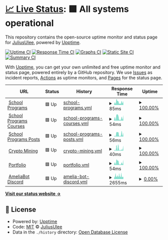 # [📈 Live Status](https://Julius-Ulee.github.io/Status): <!--live status--> **🟩 All systems operational**

This repository contains the open-source uptime monitor and status page for [JuliusUlee](https://julius-ulee.github.io/), powered by [Upptime](https://github.com/upptime/upptime).

[![Uptime CI](https://github.com/Julius-Ulee/Status/workflows/Uptime%20CI/badge.svg)](https://github.com/Julius-Ulee/Status/actions?query=workflow%3A%22Uptime+CI%22)
[![Response Time CI](https://github.com/Julius-Ulee/Status/workflows/Response%20Time%20CI/badge.svg)](https://github.com/Julius-Ulee/Status/actions?query=workflow%3A%22Response+Time+CI%22)
[![Graphs CI](https://github.com/Julius-Ulee/Status/workflows/Graphs%20CI/badge.svg)](https://github.com/Julius-Ulee/Status/actions?query=workflow%3A%22Graphs+CI%22)
[![Static Site CI](https://github.com/Julius-Ulee/Status/workflows/Static%20Site%20CI/badge.svg)](https://github.com/Julius-Ulee/Status/actions?query=workflow%3A%22Static+Site+CI%22)
[![Summary CI](https://github.com/Julius-Ulee/Status/workflows/Summary%20CI/badge.svg)](https://github.com/Julius-Ulee/Status/actions?query=workflow%3A%22Summary+CI%22)

With [Upptime](https://upptime.js.org), you can get your own unlimited and free uptime monitor and status page, powered entirely by a GitHub repository. We use [Issues](https://github.com/Julius-Ulee/Status/issues) as incident reports, [Actions](https://github.com/Julius-Ulee/Status/actions) as uptime monitors, and [Pages](https://Julius-Ulee.github.io/Status) for the status page.

<!--start: status pages-->
<!-- This summary is generated by Upptime (https://github.com/upptime/upptime) -->
<!-- Do not edit this manually, your changes will be overwritten -->
<!-- prettier-ignore -->
| URL | Status | History | Response Time | Uptime |
| --- | ------ | ------- | ------------- | ------ |
| <img alt="" src="https://julius-ulee.github.io/School-Programs/assets/images/stationery.png" height="13"> [School Programs](https://julius-ulee.github.io/School-Programs/) | 🟩 Up | [school-programs.yml](https://github.com/Julius-Ulee/Status/commits/HEAD/history/school-programs.yml) | <details><summary><img alt="Response time graph" src="./graphs/school-programs/response-time-week.png" height="20"> 85ms</summary><br><a href="https://Julius-Ulee.github.io/Status/history/school-programs"><img alt="Response time 86" src="https://img.shields.io/endpoint?url=https%3A%2F%2Fraw.githubusercontent.com%2FJulius-Ulee%2FStatus%2FHEAD%2Fapi%2Fschool-programs%2Fresponse-time.json"></a><br><a href="https://Julius-Ulee.github.io/Status/history/school-programs"><img alt="24-hour response time 91" src="https://img.shields.io/endpoint?url=https%3A%2F%2Fraw.githubusercontent.com%2FJulius-Ulee%2FStatus%2FHEAD%2Fapi%2Fschool-programs%2Fresponse-time-day.json"></a><br><a href="https://Julius-Ulee.github.io/Status/history/school-programs"><img alt="7-day response time 85" src="https://img.shields.io/endpoint?url=https%3A%2F%2Fraw.githubusercontent.com%2FJulius-Ulee%2FStatus%2FHEAD%2Fapi%2Fschool-programs%2Fresponse-time-week.json"></a><br><a href="https://Julius-Ulee.github.io/Status/history/school-programs"><img alt="30-day response time 86" src="https://img.shields.io/endpoint?url=https%3A%2F%2Fraw.githubusercontent.com%2FJulius-Ulee%2FStatus%2FHEAD%2Fapi%2Fschool-programs%2Fresponse-time-month.json"></a><br><a href="https://Julius-Ulee.github.io/Status/history/school-programs"><img alt="1-year response time 86" src="https://img.shields.io/endpoint?url=https%3A%2F%2Fraw.githubusercontent.com%2FJulius-Ulee%2FStatus%2FHEAD%2Fapi%2Fschool-programs%2Fresponse-time-year.json"></a></details> | <details><summary><a href="https://Julius-Ulee.github.io/Status/history/school-programs">100.00%</a></summary><a href="https://Julius-Ulee.github.io/Status/history/school-programs"><img alt="All-time uptime 100.00%" src="https://img.shields.io/endpoint?url=https%3A%2F%2Fraw.githubusercontent.com%2FJulius-Ulee%2FStatus%2FHEAD%2Fapi%2Fschool-programs%2Fuptime.json"></a><br><a href="https://Julius-Ulee.github.io/Status/history/school-programs"><img alt="24-hour uptime 100.00%" src="https://img.shields.io/endpoint?url=https%3A%2F%2Fraw.githubusercontent.com%2FJulius-Ulee%2FStatus%2FHEAD%2Fapi%2Fschool-programs%2Fuptime-day.json"></a><br><a href="https://Julius-Ulee.github.io/Status/history/school-programs"><img alt="7-day uptime 100.00%" src="https://img.shields.io/endpoint?url=https%3A%2F%2Fraw.githubusercontent.com%2FJulius-Ulee%2FStatus%2FHEAD%2Fapi%2Fschool-programs%2Fuptime-week.json"></a><br><a href="https://Julius-Ulee.github.io/Status/history/school-programs"><img alt="30-day uptime 100.00%" src="https://img.shields.io/endpoint?url=https%3A%2F%2Fraw.githubusercontent.com%2FJulius-Ulee%2FStatus%2FHEAD%2Fapi%2Fschool-programs%2Fuptime-month.json"></a><br><a href="https://Julius-Ulee.github.io/Status/history/school-programs"><img alt="1-year uptime 100.00%" src="https://img.shields.io/endpoint?url=https%3A%2F%2Fraw.githubusercontent.com%2FJulius-Ulee%2FStatus%2FHEAD%2Fapi%2Fschool-programs%2Fuptime-year.json"></a></details>
| <img alt="" src="https://julius-ulee.github.io/School-Programs/assets/images/stationery.png" height="13"> [School Programs Courses](https://julius-ulee.github.io/School-Programs/courses/) | 🟩 Up | [school-programs-courses.yml](https://github.com/Julius-Ulee/Status/commits/HEAD/history/school-programs-courses.yml) | <details><summary><img alt="Response time graph" src="./graphs/school-programs-courses/response-time-week.png" height="20"> 54ms</summary><br><a href="https://Julius-Ulee.github.io/Status/history/school-programs-courses"><img alt="Response time 50" src="https://img.shields.io/endpoint?url=https%3A%2F%2Fraw.githubusercontent.com%2FJulius-Ulee%2FStatus%2FHEAD%2Fapi%2Fschool-programs-courses%2Fresponse-time.json"></a><br><a href="https://Julius-Ulee.github.io/Status/history/school-programs-courses"><img alt="24-hour response time 51" src="https://img.shields.io/endpoint?url=https%3A%2F%2Fraw.githubusercontent.com%2FJulius-Ulee%2FStatus%2FHEAD%2Fapi%2Fschool-programs-courses%2Fresponse-time-day.json"></a><br><a href="https://Julius-Ulee.github.io/Status/history/school-programs-courses"><img alt="7-day response time 54" src="https://img.shields.io/endpoint?url=https%3A%2F%2Fraw.githubusercontent.com%2FJulius-Ulee%2FStatus%2FHEAD%2Fapi%2Fschool-programs-courses%2Fresponse-time-week.json"></a><br><a href="https://Julius-Ulee.github.io/Status/history/school-programs-courses"><img alt="30-day response time 50" src="https://img.shields.io/endpoint?url=https%3A%2F%2Fraw.githubusercontent.com%2FJulius-Ulee%2FStatus%2FHEAD%2Fapi%2Fschool-programs-courses%2Fresponse-time-month.json"></a><br><a href="https://Julius-Ulee.github.io/Status/history/school-programs-courses"><img alt="1-year response time 50" src="https://img.shields.io/endpoint?url=https%3A%2F%2Fraw.githubusercontent.com%2FJulius-Ulee%2FStatus%2FHEAD%2Fapi%2Fschool-programs-courses%2Fresponse-time-year.json"></a></details> | <details><summary><a href="https://Julius-Ulee.github.io/Status/history/school-programs-courses">100.00%</a></summary><a href="https://Julius-Ulee.github.io/Status/history/school-programs-courses"><img alt="All-time uptime 99.82%" src="https://img.shields.io/endpoint?url=https%3A%2F%2Fraw.githubusercontent.com%2FJulius-Ulee%2FStatus%2FHEAD%2Fapi%2Fschool-programs-courses%2Fuptime.json"></a><br><a href="https://Julius-Ulee.github.io/Status/history/school-programs-courses"><img alt="24-hour uptime 100.00%" src="https://img.shields.io/endpoint?url=https%3A%2F%2Fraw.githubusercontent.com%2FJulius-Ulee%2FStatus%2FHEAD%2Fapi%2Fschool-programs-courses%2Fuptime-day.json"></a><br><a href="https://Julius-Ulee.github.io/Status/history/school-programs-courses"><img alt="7-day uptime 100.00%" src="https://img.shields.io/endpoint?url=https%3A%2F%2Fraw.githubusercontent.com%2FJulius-Ulee%2FStatus%2FHEAD%2Fapi%2Fschool-programs-courses%2Fuptime-week.json"></a><br><a href="https://Julius-Ulee.github.io/Status/history/school-programs-courses"><img alt="30-day uptime 99.82%" src="https://img.shields.io/endpoint?url=https%3A%2F%2Fraw.githubusercontent.com%2FJulius-Ulee%2FStatus%2FHEAD%2Fapi%2Fschool-programs-courses%2Fuptime-month.json"></a><br><a href="https://Julius-Ulee.github.io/Status/history/school-programs-courses"><img alt="1-year uptime 99.82%" src="https://img.shields.io/endpoint?url=https%3A%2F%2Fraw.githubusercontent.com%2FJulius-Ulee%2FStatus%2FHEAD%2Fapi%2Fschool-programs-courses%2Fuptime-year.json"></a></details>
| <img alt="" src="https://julius-ulee.github.io/School-Programs/assets/images/stationery.png" height="13"> [School Programs Posts](https://julius-ulee.github.io/School-Programs/posts/) | 🟩 Up | [school-programs-posts.yml](https://github.com/Julius-Ulee/Status/commits/HEAD/history/school-programs-posts.yml) | <details><summary><img alt="Response time graph" src="./graphs/school-programs-posts/response-time-week.png" height="20"> 56ms</summary><br><a href="https://Julius-Ulee.github.io/Status/history/school-programs-posts"><img alt="Response time 56" src="https://img.shields.io/endpoint?url=https%3A%2F%2Fraw.githubusercontent.com%2FJulius-Ulee%2FStatus%2FHEAD%2Fapi%2Fschool-programs-posts%2Fresponse-time.json"></a><br><a href="https://Julius-Ulee.github.io/Status/history/school-programs-posts"><img alt="24-hour response time 68" src="https://img.shields.io/endpoint?url=https%3A%2F%2Fraw.githubusercontent.com%2FJulius-Ulee%2FStatus%2FHEAD%2Fapi%2Fschool-programs-posts%2Fresponse-time-day.json"></a><br><a href="https://Julius-Ulee.github.io/Status/history/school-programs-posts"><img alt="7-day response time 56" src="https://img.shields.io/endpoint?url=https%3A%2F%2Fraw.githubusercontent.com%2FJulius-Ulee%2FStatus%2FHEAD%2Fapi%2Fschool-programs-posts%2Fresponse-time-week.json"></a><br><a href="https://Julius-Ulee.github.io/Status/history/school-programs-posts"><img alt="30-day response time 56" src="https://img.shields.io/endpoint?url=https%3A%2F%2Fraw.githubusercontent.com%2FJulius-Ulee%2FStatus%2FHEAD%2Fapi%2Fschool-programs-posts%2Fresponse-time-month.json"></a><br><a href="https://Julius-Ulee.github.io/Status/history/school-programs-posts"><img alt="1-year response time 56" src="https://img.shields.io/endpoint?url=https%3A%2F%2Fraw.githubusercontent.com%2FJulius-Ulee%2FStatus%2FHEAD%2Fapi%2Fschool-programs-posts%2Fresponse-time-year.json"></a></details> | <details><summary><a href="https://Julius-Ulee.github.io/Status/history/school-programs-posts">100.00%</a></summary><a href="https://Julius-Ulee.github.io/Status/history/school-programs-posts"><img alt="All-time uptime 100.00%" src="https://img.shields.io/endpoint?url=https%3A%2F%2Fraw.githubusercontent.com%2FJulius-Ulee%2FStatus%2FHEAD%2Fapi%2Fschool-programs-posts%2Fuptime.json"></a><br><a href="https://Julius-Ulee.github.io/Status/history/school-programs-posts"><img alt="24-hour uptime 100.00%" src="https://img.shields.io/endpoint?url=https%3A%2F%2Fraw.githubusercontent.com%2FJulius-Ulee%2FStatus%2FHEAD%2Fapi%2Fschool-programs-posts%2Fuptime-day.json"></a><br><a href="https://Julius-Ulee.github.io/Status/history/school-programs-posts"><img alt="7-day uptime 100.00%" src="https://img.shields.io/endpoint?url=https%3A%2F%2Fraw.githubusercontent.com%2FJulius-Ulee%2FStatus%2FHEAD%2Fapi%2Fschool-programs-posts%2Fuptime-week.json"></a><br><a href="https://Julius-Ulee.github.io/Status/history/school-programs-posts"><img alt="30-day uptime 100.00%" src="https://img.shields.io/endpoint?url=https%3A%2F%2Fraw.githubusercontent.com%2FJulius-Ulee%2FStatus%2FHEAD%2Fapi%2Fschool-programs-posts%2Fuptime-month.json"></a><br><a href="https://Julius-Ulee.github.io/Status/history/school-programs-posts"><img alt="1-year uptime 100.00%" src="https://img.shields.io/endpoint?url=https%3A%2F%2Fraw.githubusercontent.com%2FJulius-Ulee%2FStatus%2FHEAD%2Fapi%2Fschool-programs-posts%2Fuptime-year.json"></a></details>
| <img alt="" src="https://upload.wikimedia.org/wikipedia/commons/thumb/4/46/Bitcoin.svg/1200px-Bitcoin.svg.png" height="13"> [Crypto Mining](https://julius-ulee.github.io/Crypto-Mining/) | 🟩 Up | [crypto-mining.yml](https://github.com/Julius-Ulee/Status/commits/HEAD/history/crypto-mining.yml) | <details><summary><img alt="Response time graph" src="./graphs/crypto-mining/response-time-week.png" height="20"> 40ms</summary><br><a href="https://Julius-Ulee.github.io/Status/history/crypto-mining"><img alt="Response time 150" src="https://img.shields.io/endpoint?url=https%3A%2F%2Fraw.githubusercontent.com%2FJulius-Ulee%2FStatus%2FHEAD%2Fapi%2Fcrypto-mining%2Fresponse-time.json"></a><br><a href="https://Julius-Ulee.github.io/Status/history/crypto-mining"><img alt="24-hour response time 41" src="https://img.shields.io/endpoint?url=https%3A%2F%2Fraw.githubusercontent.com%2FJulius-Ulee%2FStatus%2FHEAD%2Fapi%2Fcrypto-mining%2Fresponse-time-day.json"></a><br><a href="https://Julius-Ulee.github.io/Status/history/crypto-mining"><img alt="7-day response time 40" src="https://img.shields.io/endpoint?url=https%3A%2F%2Fraw.githubusercontent.com%2FJulius-Ulee%2FStatus%2FHEAD%2Fapi%2Fcrypto-mining%2Fresponse-time-week.json"></a><br><a href="https://Julius-Ulee.github.io/Status/history/crypto-mining"><img alt="30-day response time 212" src="https://img.shields.io/endpoint?url=https%3A%2F%2Fraw.githubusercontent.com%2FJulius-Ulee%2FStatus%2FHEAD%2Fapi%2Fcrypto-mining%2Fresponse-time-month.json"></a><br><a href="https://Julius-Ulee.github.io/Status/history/crypto-mining"><img alt="1-year response time 150" src="https://img.shields.io/endpoint?url=https%3A%2F%2Fraw.githubusercontent.com%2FJulius-Ulee%2FStatus%2FHEAD%2Fapi%2Fcrypto-mining%2Fresponse-time-year.json"></a></details> | <details><summary><a href="https://Julius-Ulee.github.io/Status/history/crypto-mining">100.00%</a></summary><a href="https://Julius-Ulee.github.io/Status/history/crypto-mining"><img alt="All-time uptime 99.97%" src="https://img.shields.io/endpoint?url=https%3A%2F%2Fraw.githubusercontent.com%2FJulius-Ulee%2FStatus%2FHEAD%2Fapi%2Fcrypto-mining%2Fuptime.json"></a><br><a href="https://Julius-Ulee.github.io/Status/history/crypto-mining"><img alt="24-hour uptime 100.00%" src="https://img.shields.io/endpoint?url=https%3A%2F%2Fraw.githubusercontent.com%2FJulius-Ulee%2FStatus%2FHEAD%2Fapi%2Fcrypto-mining%2Fuptime-day.json"></a><br><a href="https://Julius-Ulee.github.io/Status/history/crypto-mining"><img alt="7-day uptime 100.00%" src="https://img.shields.io/endpoint?url=https%3A%2F%2Fraw.githubusercontent.com%2FJulius-Ulee%2FStatus%2FHEAD%2Fapi%2Fcrypto-mining%2Fuptime-week.json"></a><br><a href="https://Julius-Ulee.github.io/Status/history/crypto-mining"><img alt="30-day uptime 99.94%" src="https://img.shields.io/endpoint?url=https%3A%2F%2Fraw.githubusercontent.com%2FJulius-Ulee%2FStatus%2FHEAD%2Fapi%2Fcrypto-mining%2Fuptime-month.json"></a><br><a href="https://Julius-Ulee.github.io/Status/history/crypto-mining"><img alt="1-year uptime 99.97%" src="https://img.shields.io/endpoint?url=https%3A%2F%2Fraw.githubusercontent.com%2FJulius-Ulee%2FStatus%2FHEAD%2Fapi%2Fcrypto-mining%2Fuptime-year.json"></a></details>
| <img alt="" src="https://assets.holopin.io/eyJidWNrZXQiOiJob2xvcGluLWFzc2V0cyIsImtleSI6ImFzc2V0cy9jbGt4aGVvazEyMTczMGZtcHA5N2xnN3p2IiwiZWRpdHMiOnsicm90YXRlIjpudWxsfX0=" height="13"> [Portfolio](https://julius-ulee.github.io/) | 🟩 Up | [portfolio.yml](https://github.com/Julius-Ulee/Status/commits/HEAD/history/portfolio.yml) | <details><summary><img alt="Response time graph" src="./graphs/portfolio/response-time-week.png" height="20"> 54ms</summary><br><a href="https://Julius-Ulee.github.io/Status/history/portfolio"><img alt="Response time 49" src="https://img.shields.io/endpoint?url=https%3A%2F%2Fraw.githubusercontent.com%2FJulius-Ulee%2FStatus%2FHEAD%2Fapi%2Fportfolio%2Fresponse-time.json"></a><br><a href="https://Julius-Ulee.github.io/Status/history/portfolio"><img alt="24-hour response time 59" src="https://img.shields.io/endpoint?url=https%3A%2F%2Fraw.githubusercontent.com%2FJulius-Ulee%2FStatus%2FHEAD%2Fapi%2Fportfolio%2Fresponse-time-day.json"></a><br><a href="https://Julius-Ulee.github.io/Status/history/portfolio"><img alt="7-day response time 54" src="https://img.shields.io/endpoint?url=https%3A%2F%2Fraw.githubusercontent.com%2FJulius-Ulee%2FStatus%2FHEAD%2Fapi%2Fportfolio%2Fresponse-time-week.json"></a><br><a href="https://Julius-Ulee.github.io/Status/history/portfolio"><img alt="30-day response time 46" src="https://img.shields.io/endpoint?url=https%3A%2F%2Fraw.githubusercontent.com%2FJulius-Ulee%2FStatus%2FHEAD%2Fapi%2Fportfolio%2Fresponse-time-month.json"></a><br><a href="https://Julius-Ulee.github.io/Status/history/portfolio"><img alt="1-year response time 49" src="https://img.shields.io/endpoint?url=https%3A%2F%2Fraw.githubusercontent.com%2FJulius-Ulee%2FStatus%2FHEAD%2Fapi%2Fportfolio%2Fresponse-time-year.json"></a></details> | <details><summary><a href="https://Julius-Ulee.github.io/Status/history/portfolio">100.00%</a></summary><a href="https://Julius-Ulee.github.io/Status/history/portfolio"><img alt="All-time uptime 99.97%" src="https://img.shields.io/endpoint?url=https%3A%2F%2Fraw.githubusercontent.com%2FJulius-Ulee%2FStatus%2FHEAD%2Fapi%2Fportfolio%2Fuptime.json"></a><br><a href="https://Julius-Ulee.github.io/Status/history/portfolio"><img alt="24-hour uptime 100.00%" src="https://img.shields.io/endpoint?url=https%3A%2F%2Fraw.githubusercontent.com%2FJulius-Ulee%2FStatus%2FHEAD%2Fapi%2Fportfolio%2Fuptime-day.json"></a><br><a href="https://Julius-Ulee.github.io/Status/history/portfolio"><img alt="7-day uptime 100.00%" src="https://img.shields.io/endpoint?url=https%3A%2F%2Fraw.githubusercontent.com%2FJulius-Ulee%2FStatus%2FHEAD%2Fapi%2Fportfolio%2Fuptime-week.json"></a><br><a href="https://Julius-Ulee.github.io/Status/history/portfolio"><img alt="30-day uptime 99.94%" src="https://img.shields.io/endpoint?url=https%3A%2F%2Fraw.githubusercontent.com%2FJulius-Ulee%2FStatus%2FHEAD%2Fapi%2Fportfolio%2Fuptime-month.json"></a><br><a href="https://Julius-Ulee.github.io/Status/history/portfolio"><img alt="1-year uptime 99.97%" src="https://img.shields.io/endpoint?url=https%3A%2F%2Fraw.githubusercontent.com%2FJulius-Ulee%2FStatus%2FHEAD%2Fapi%2Fportfolio%2Fuptime-year.json"></a></details>
| <img alt="" src="https://static.vecteezy.com/system/resources/previews/018/930/718/original/discord-logo-discord-icon-transparent-free-png.png" height="13"> [AmeliaBot Discord](https://ameliabot-discord.uzumekiulee.repl.co) | 🟩 Up | [amelia-bot-discord.yml](https://github.com/Julius-Ulee/Status/commits/HEAD/history/amelia-bot-discord.yml) | <details><summary><img alt="Response time graph" src="./graphs/amelia-bot-discord/response-time-week.png" height="20"> 2655ms</summary><br><a href="https://Julius-Ulee.github.io/Status/history/amelia-bot-discord"><img alt="Response time 4535" src="https://img.shields.io/endpoint?url=https%3A%2F%2Fraw.githubusercontent.com%2FJulius-Ulee%2FStatus%2FHEAD%2Fapi%2Famelia-bot-discord%2Fresponse-time.json"></a><br><a href="https://Julius-Ulee.github.io/Status/history/amelia-bot-discord"><img alt="24-hour response time 885" src="https://img.shields.io/endpoint?url=https%3A%2F%2Fraw.githubusercontent.com%2FJulius-Ulee%2FStatus%2FHEAD%2Fapi%2Famelia-bot-discord%2Fresponse-time-day.json"></a><br><a href="https://Julius-Ulee.github.io/Status/history/amelia-bot-discord"><img alt="7-day response time 2655" src="https://img.shields.io/endpoint?url=https%3A%2F%2Fraw.githubusercontent.com%2FJulius-Ulee%2FStatus%2FHEAD%2Fapi%2Famelia-bot-discord%2Fresponse-time-week.json"></a><br><a href="https://Julius-Ulee.github.io/Status/history/amelia-bot-discord"><img alt="30-day response time 3436" src="https://img.shields.io/endpoint?url=https%3A%2F%2Fraw.githubusercontent.com%2FJulius-Ulee%2FStatus%2FHEAD%2Fapi%2Famelia-bot-discord%2Fresponse-time-month.json"></a><br><a href="https://Julius-Ulee.github.io/Status/history/amelia-bot-discord"><img alt="1-year response time 4535" src="https://img.shields.io/endpoint?url=https%3A%2F%2Fraw.githubusercontent.com%2FJulius-Ulee%2FStatus%2FHEAD%2Fapi%2Famelia-bot-discord%2Fresponse-time-year.json"></a></details> | <details><summary><a href="https://Julius-Ulee.github.io/Status/history/amelia-bot-discord">0.00%</a></summary><a href="https://Julius-Ulee.github.io/Status/history/amelia-bot-discord"><img alt="All-time uptime 0.00%" src="https://img.shields.io/endpoint?url=https%3A%2F%2Fraw.githubusercontent.com%2FJulius-Ulee%2FStatus%2FHEAD%2Fapi%2Famelia-bot-discord%2Fuptime.json"></a><br><a href="https://Julius-Ulee.github.io/Status/history/amelia-bot-discord"><img alt="24-hour uptime 100.00%" src="https://img.shields.io/endpoint?url=https%3A%2F%2Fraw.githubusercontent.com%2FJulius-Ulee%2FStatus%2FHEAD%2Fapi%2Famelia-bot-discord%2Fuptime-day.json"></a><br><a href="https://Julius-Ulee.github.io/Status/history/amelia-bot-discord"><img alt="7-day uptime 0.00%" src="https://img.shields.io/endpoint?url=https%3A%2F%2Fraw.githubusercontent.com%2FJulius-Ulee%2FStatus%2FHEAD%2Fapi%2Famelia-bot-discord%2Fuptime-week.json"></a><br><a href="https://Julius-Ulee.github.io/Status/history/amelia-bot-discord"><img alt="30-day uptime 0.00%" src="https://img.shields.io/endpoint?url=https%3A%2F%2Fraw.githubusercontent.com%2FJulius-Ulee%2FStatus%2FHEAD%2Fapi%2Famelia-bot-discord%2Fuptime-month.json"></a><br><a href="https://Julius-Ulee.github.io/Status/history/amelia-bot-discord"><img alt="1-year uptime 0.00%" src="https://img.shields.io/endpoint?url=https%3A%2F%2Fraw.githubusercontent.com%2FJulius-Ulee%2FStatus%2FHEAD%2Fapi%2Famelia-bot-discord%2Fuptime-year.json"></a></details>

<!--end: status pages-->

[**Visit our status website →**](https://Julius-Ulee.github.io/Status)

## 📄 License

- Powered by: [Upptime](https://github.com/upptime/upptime)
- Code: [MIT](./LICENSE) © [JuliusUlee](https://julius-ulee.github.io/)
- Data in the `./history` directory: [Open Database License](https://opendatacommons.org/licenses/odbl/1-0/)
